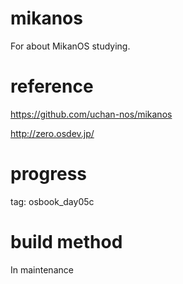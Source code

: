 # mikanos

For about MikanOS studying.
# reference

https://github.com/uchan-nos/mikanos

http://zero.osdev.jp/

# progress
tag: osbook_day05c

# build method
In maintenance
